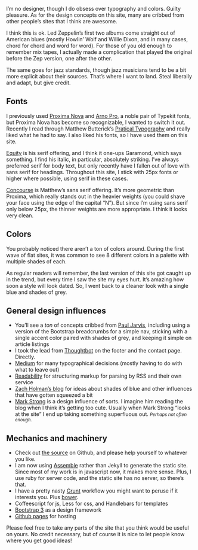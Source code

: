 I’m no designer, though I do obsess over typography and colors. Guilty
pleasure. As for the design concepts on this site, many are cribbed from
other people’s sites that I think are awesome.

I think this is ok. Led Zeppelin’s first two albums come straight out of
American blues (mostly Howlin’ Wolf and Willie Dixon, and in many cases,
chord for chord and word for word). For those of you old enough to
remember mix tapes, I actually made a complication that played the
original before the Zep version, one after the other.

The same goes for jazz standards, though jazz musicians tend to be a bit
more explicit about their sources. That’s where I want to land. Steal
liberally and adapt, but give credit.

## Fonts

I previously used [Proxima Nova][] and [Arno Pro][], a noble pair of
Typekit fonts, but Proxima Nova has become so recognizable, I wanted to
switch it out. Recently I read through Matthew Butterick’s [Pratical
Typography][] and really liked what he had to say. I also liked his
fonts, so I have used them on this site.

[Equity][] is his serif offering, and I think it one-ups Garamond, which
says something. I find his italic, in particular, absolutely striking.
I’ve always preferred serif for body text, but only recently have I
fallen out of love with sans serif for headings. Throughout this site, I
stick with 25px fonts or higher where possible, using serif in these
cases.

[Concourse][] is Matthew’s sans serif offering. It’s more geometric than
Proxima, which really stands out in the heavier weights (you could shave
your face using the edge of the capital “N”). But since I’m using sans
serif only below 25px, the thinner weights are more appropriate. I think
it looks very clean.

## Colors

You probably noticed there aren’t a ton of colors around. During the
first wave of flat sites, it was common to see 8 different colors in a
palette with multiple shades of each.

As regular readers will remember, the last version of this site got
caught up in the trend, but every time I saw the site my eyes hurt. It’s
amazing how soon a style will look dated. So, I went back to a cleaner
look with a single blue and shades of grey.

## General design influences

-   You’ll see a *ton* of concepts cribbed from [Paul Jarvis][],
    including using a version of the Bootstrap breadcrumbs for a simple
    nav, sticking with a single accent color paired with shades of grey,
    and keeping it simple on article listings
-   I took the lead from [Thoughtbot][] on the footer and the contact
    page. Directly.
-   [Medium][] for many typographical decisions (mostly having to do
    with what to leave out)
-   [Readability][] for structuring markup for parsing by RSS and their
    own service
-   [Zach Holman’s blog][] for ideas about shades of blue and other
    influences that have gotten squeezed a bit
-   [Mark Strong][] is a design influence of sorts. I imagine him
    reading the blog when I think it’s getting too cute. Usually when
    Mark Strong “looks at the site” I end up taking something
    superfluous out. <small> *Perhaps not often enough.*</small>

## Mechanics and machinery

-   Check out [the source][] on Github, and please help yourself to
    whatever you like.
-   I am now using [Assemble][] rather than Jekyll to generate the
    static site. Since most of my work is in javascript now, it makes
    more sense. Plus, I use ruby for server code, and the static site
    has no server, so there’s that.
-   I have a pretty nasty [Grunt][] workflow you might want to peruse if
    it interests you. Plus [bower][].
-   Coffeescript for js, Less for css, and Handlebars for templates
-   [Bootstrap 3][] as a design framework
-   [Github pages][] for hosting

Please feel free to take any parts of the site that you think would be
useful on yours. No credit necessary, but of course it is nice to let
people know where you get good ideas!

  [Proxima Nova]: https://typekit.com/fonts/proxima-nova
  [Arno Pro]: https://typekit.com/fonts/arno-pro
  [Pratical Typography]: http://practicaltypography.com/
  [Equity]: http://practicaltypography.com/equity.html
  [Concourse]: http://practicaltypography.com/concourse.html
  [Paul Jarvis]: http://pjrvs.com/
  [Thoughtbot]: http://thoughtbot.com/
  [Medium]: https://medium.com/
  [Readability]: https://www.readability.com/developers/guidelines/
  [Zach Holman’s blog]: http://zachholman.com/
  [Mark Strong]: http://www.imdb.com/name/nm0835016/
  [the source]: https://github.com/adamrneary/adamrneary_com/
  [Assemble]: http://assemble.io/
  [Grunt]: http://gruntjs.com//
  [bower]: http://bower.io/
  [Bootstrap 3]: http://getbootstrap.com
  [Github pages]: http://pages.github.com//
